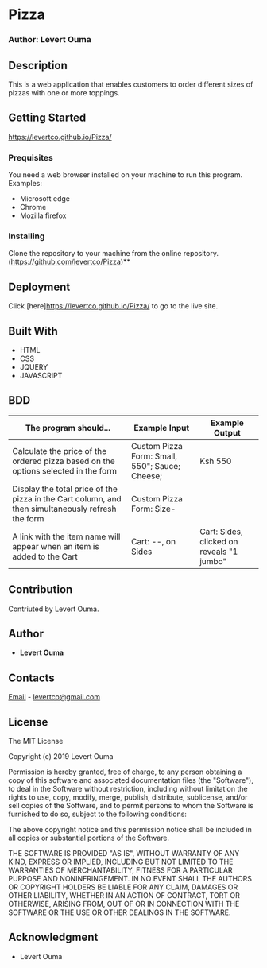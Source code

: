 # Pizza

### Author: Levert Ouma

## Description
This is a web application that enables customers to order different sizes of pizzas with one or more toppings. 

## Getting Started
https://levertco.github.io/Pizza/

### Prequisites
You need a web browser installed on your machine to run this program.
Examples:
  * Microsoft edge
  * Chrome
  * Mozilla firefox

### Installing

Clone the repository to your machine from the online repository.
(https://github.com/levertco/Pizza)**

## Deployment

Click [here]https://levertco.github.io/Pizza/ to go to the live site.

## Built With

* HTML
* CSS
* JQUERY
* JAVASCRIPT

## BDD
The program should... | Example Input | Example Output
----- | ----- | -----
Calculate the price of the ordered pizza based on the options selected in the form | Custom Pizza Form: Small, 550"; Sauce; Cheese;  | Ksh 550
Display the total price of the pizza in the Cart column, and then simultaneously refresh the form | Custom Pizza Form: Size-
A link with the item name will appear when an item is added to the Cart | Cart: --, on Sides | Cart: Sides, clicked on reveals "1 jumbo"

## Contribution

Contriuted by Levert Ouma.

## Author

* **Levert Ouma**

## Contacts

[Email](https://mail.google.com) - levertco@gmail.com

## License

The MIT License

Copyright (c) 2019 Levert Ouma

Permission is hereby granted, free of charge, to any person obtaining a copy of this software and associated documentation files (the "Software"), to deal in the Software without restriction, including without limitation the rights to use, copy, modify, merge, publish, distribute, sublicense, and/or sell copies of the Software, and to permit persons to whom the Software is furnished to do so, subject to the following conditions:

The above copyright notice and this permission notice shall be included in all copies or substantial portions of the Software.

THE SOFTWARE IS PROVIDED "AS IS", WITHOUT WARRANTY OF ANY KIND, EXPRESS OR IMPLIED, INCLUDING BUT NOT LIMITED TO THE WARRANTIES OF MERCHANTABILITY, FITNESS FOR A PARTICULAR PURPOSE AND NONINFRINGEMENT. IN NO EVENT SHALL THE AUTHORS OR COPYRIGHT HOLDERS BE LIABLE FOR ANY CLAIM, DAMAGES OR OTHER LIABILITY, WHETHER IN AN ACTION OF CONTRACT, TORT OR OTHERWISE, ARISING FROM, OUT OF OR IN CONNECTION WITH THE SOFTWARE OR THE USE OR OTHER DEALINGS IN THE SOFTWARE.

## Acknowledgment

* Levert Ouma
